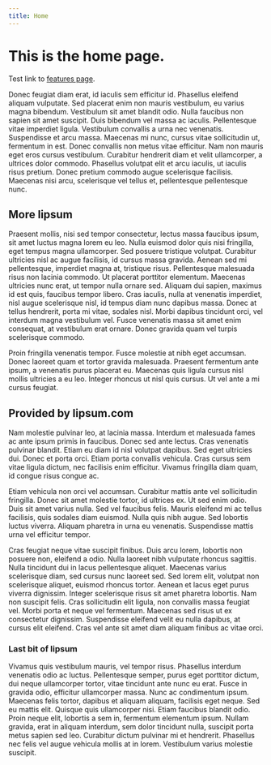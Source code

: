 ```yaml
---
title: Home
---
```


# This is the home page.

Test link to [features page](/features/).

Donec feugiat diam erat, id iaculis sem efficitur id. Phasellus eleifend
aliquam vulputate. Sed placerat enim non mauris vestibulum, eu varius magna
bibendum. Vestibulum sit amet blandit odio. Nulla faucibus non sapien sit amet
suscipit. Duis bibendum vel massa ac iaculis. Pellentesque vitae imperdiet
ligula. Vestibulum convallis a urna nec venenatis. Suspendisse et arcu massa.
Maecenas mi nunc, cursus vitae sollicitudin ut, fermentum in est. Donec
convallis non metus vitae efficitur. Nam non mauris eget eros cursus
vestibulum. Curabitur hendrerit diam et velit ullamcorper, a ultrices dolor
commodo. Phasellus volutpat elit et arcu iaculis, ut iaculis risus pretium.
Donec pretium commodo augue scelerisque facilisis. Maecenas nisi arcu,
scelerisque vel tellus et, pellentesque pellentesque nunc.

## More lipsum

Praesent mollis, nisi sed tempor consectetur, lectus massa faucibus ipsum, sit
amet luctus magna lorem eu leo. Nulla euismod dolor quis nisi fringilla, eget
tempus magna ullamcorper. Sed posuere tristique volutpat. Curabitur ultricies
nisl ac augue facilisis, id cursus massa gravida. Aenean sed mi pellentesque,
imperdiet magna at, tristique risus. Pellentesque malesuada risus non lacinia
commodo. Ut placerat porttitor elementum. Maecenas ultricies nunc erat, ut
tempor nulla ornare sed. Aliquam dui sapien, maximus id est quis, faucibus
tempor libero. Cras iaculis, nulla at venenatis imperdiet, nisl augue
scelerisque nisl, id tempus diam nunc dapibus massa. Donec at tellus hendrerit,
porta mi vitae, sodales nisl. Morbi dapibus tincidunt orci, vel interdum magna
vestibulum vel. Fusce venenatis massa sit amet enim consequat, at vestibulum
erat ornare. Donec gravida quam vel turpis scelerisque commodo.

Proin fringilla venenatis tempor. Fusce molestie at nibh eget accumsan. Donec
laoreet quam et tortor gravida malesuada. Praesent fermentum ante ipsum, a
venenatis purus placerat eu. Maecenas quis ligula cursus nisl mollis ultricies
a eu leo. Integer rhoncus ut nisl quis cursus. Ut vel ante a mi cursus feugiat.

## Provided by lipsum.com

Nam molestie pulvinar leo, at lacinia massa. Interdum et malesuada fames ac
ante ipsum primis in faucibus. Donec sed ante lectus. Cras venenatis pulvinar
blandit. Etiam eu diam id nisl volutpat dapibus. Sed eget ultricies dui. Donec
et porta orci. Etiam porta convallis vehicula. Cras cursus sem vitae ligula
dictum, nec facilisis enim efficitur. Vivamus fringilla diam quam, id congue
risus congue ac.

Etiam vehicula non orci vel accumsan. Curabitur mattis ante vel sollicitudin
fringilla. Donec sit amet molestie tortor, id ultrices ex. Ut sed enim odio.
Duis sit amet varius nulla. Sed vel faucibus felis. Mauris eleifend mi ac
tellus facilisis, quis sodales diam euismod. Nulla quis nibh augue. Sed
lobortis luctus viverra. Aliquam pharetra in urna eu venenatis. Suspendisse
mattis urna vel efficitur tempor.

Cras feugiat neque vitae suscipit finibus. Duis arcu lorem, lobortis non
posuere non, eleifend a odio. Nulla laoreet nibh vulputate rhoncus sagittis.
Nulla tincidunt dui in lacus pellentesque aliquet. Maecenas varius scelerisque
diam, sed cursus nunc laoreet sed. Sed lorem elit, volutpat non scelerisque
aliquet, euismod rhoncus tortor. Aenean et lacus eget purus viverra dignissim.
Integer scelerisque risus sit amet pharetra lobortis. Nam non suscipit felis.
Cras sollicitudin elit ligula, non convallis massa feugiat vel. Morbi porta et
neque vel fermentum. Maecenas sed risus ut ex consectetur dignissim.
Suspendisse eleifend velit eu nulla dapibus, at cursus elit eleifend. Cras vel
ante sit amet diam aliquam finibus ac vitae orci.

### Last bit of lipsum

Vivamus quis vestibulum mauris, vel tempor risus. Phasellus interdum venenatis
odio ac luctus. Pellentesque semper, purus eget porttitor dictum, dui neque
ullamcorper tortor, vitae tincidunt ante nunc eu erat. Fusce in gravida odio,
efficitur ullamcorper massa. Nunc ac condimentum ipsum. Maecenas felis tortor,
dapibus et aliquam aliquam, facilisis eget neque. Sed eu mattis elit. Quisque
quis ullamcorper nisi. Etiam faucibus blandit odio. Proin neque elit, lobortis
a sem in, fermentum elementum ipsum. Nullam gravida, erat in aliquam interdum,
sem dolor tincidunt nulla, suscipit porta metus sapien sed leo. Curabitur
dictum pulvinar mi et hendrerit. Phasellus nec felis vel augue vehicula mollis
at in lorem. Vestibulum varius molestie suscipit.

